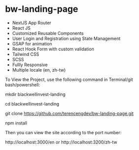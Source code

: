 # bw-landing-page

- NextJS App Router
- React JS
- Customized Reusable Components
- User Login and Registration using State Management
- GSAP for animation
- React Hook Form with custom validation
- Tailwind CSS
- SCSS
- Fullly Responsive
- Multiple locale (en, zh-tw)

To View the Project, use the following command in Terminal/git bash/powershell:

mkdir blackwellinvest-landing

cd blackwellinvest-landing

git clone https://github.com/terencengdev/bw-landing-page.git

npm install

Then you can view the site according to the port number:

http://localhost:3000/en or http://localhost:3200/zh-tw
